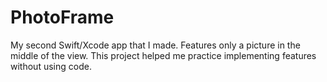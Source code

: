 # PhotoFrame
My second Swift/Xcode app that I made. Features only a picture in the middle of the view.
This project helped me practice implementing features without using code.
